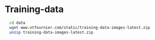 # Training-data

```sh
  cd data
  wget www.ntfournier.com/static/training-data-images-latest.zip
  unzip training-data-images-latest.zip
```

